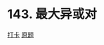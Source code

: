 # 143. 最大异或对

[打卡](https://www.acwing.com/activity/content/problem/content/884/1/)
[原题](https://www.acwing.com/problem/content/145/)
